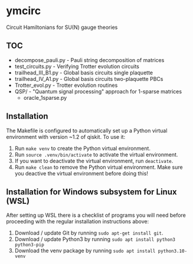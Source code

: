 # ymcirc
Circuit Hamiltonians for SU(N) gauge theories

## TOC
* decompose_pauli.py - Pauli string decomposition of matrices  
* test_circuits.py - Verifying Trotter evolution circuits  
* trailhead_III_B1.py - Global basis circuits single plaquette  
* trailhead_IV_A1.py - Global basis circuits two-plaquette PBCs  
* Trotter_evol.py - Trotter evolution routines  
* QSP/ - "Quantum signal processing" approach for 1-sparse matrices  
    * oracle_1sparse.py

## Installation
The Makefile is configured to automatically set up a Python virtual environment with version ~1.2 of qiskit. To use it:

1. Run `make venv` to create the Python virtual environment.
2. Run `source .venv/bin/activate` to activate the virtual environment.
3. If you want to deactivate the virtual environment, run `deactivate`.
4. Run `make clean` to remove the Python virtual environment. Make sure you deactive the virtual environment before doing this!

## Installation for Windows subsystem for Linux (WSL)
After setting up WSL there is a checklist of programs you will need before proceeding with the regular installation instructions above:

1. Download / update Git by running `sudo apt-get install git`.
2. Download / update Python3 by running `sudo apt install python3 python3-pip`
3. Download the venv package by running `sudo apt install python3.10-venv`
